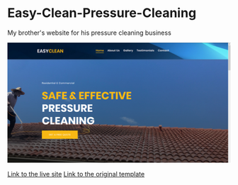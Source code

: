 # Easy-Clean-Pressure-Cleaning

My brother's website for his pressure cleaning business

![alt text](screenshot.png "")

[Link to the live site]()
[Link to the original template](https://bootstrapmade.com/demo/EstateAgency/)
